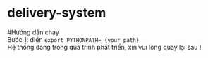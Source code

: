 # delivery-system  

#Hướng dẫn chạy  
Bước 1: điền `export PYTHONPATH= {your path}`  
Hệ thống đang trong quá trình phát triển, xin vui lòng quay lại sau !
